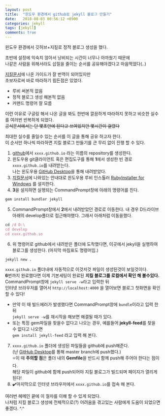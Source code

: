 ```yaml
---
layout: post
title:  "윈도우 환경에서 github로 jekyll 블로그 만들기"
date:   2018-08-03 00:56:12 +0900
categories: jekyll
tags: [jekyll]
comments: true
---
```

윈도우 환경에서 깃허브+지킬로 정적 블로그 생성을 했다. 

초반에 설정에 익숙치 않아서 낭비되는 시간이 너무나 아까웠기 때문에  
나같은 사람을 위해서라도 삽질을 줄이는 순서를 공유해야겠다고 마음먹었다(..)

[지킬문서](https://jekyllrb-ko.github.io/)에 나온 가이드가 잘 번역이 되어있지만  
초보자로써 바로 따라하기 힘든점은 있었다.
- 루비 써본적 없음
- 정적 블로그 생성 해본적 없음
- 커맨드 명령어 잘 모름

이런 이유로 구글링 해서 나온 글을 봐도 한번에 깔끔하게 따라하지 못하고 비슷한 실수를 여러번 반복하게 되었다.   
~~공식문서에서는 단 몇초만에 된다고 쓰여있지만 몇시간이 걸렸다~~  

최대한 실수를 줄일수 있는 순서를 이 글을 통해 공유 하고자 한다.  
이 순서만 하나씩 따라하면 지킬 블로그 만들기를 큰 무리 없이 진행 할 수 있다.  
1. [github](https://github.com/)에서 `xxxx.github.io` 라는 이름의 repository를 생성한다.  
2. 윈도우용 git클라이언트 혹은 편집도구를 통해 **1**에서 생성한 빈 경로 `xxxx.github.io`를 내려받는다.  
나는 윈도우용 [GitHub Desktop](https://desktop.github.com/)을 통해 내려받았다.  
3. [지킬문서](https://jekyllrb-ko.github.io/)에 나와있는 안내대로 윈도우용 루비 인스톨러 [RubyInstaller for Windows](https://rubyinstaller.org/) 를 설치한다.
4. **3**을 설치하면 실행되는 CommandPrompt창에 아래의 명령어를 친다.
```ruby
gem install bundler jekyll
```
5. CommandPrompt창에서 **2**에서 내려받았던 경로로 이동한다. 내 경우 D드라이브 아래의 develop폴더로 접근해야했다. 그래서 아래처럼 이동을했다.
```ruby
cd /d D:\
cd develop
cd xxxx.github.io
```
6. 위 명령어로 github에서 내려받은 폴더에 도착했다면, 이곳에서 jekyll을 실행하여 블로그를 생성한다. (마지막 마침표도 명령어임.)
```ruby
jekyll new .
```
`xxxx.github.io` 폴더내에 자동적으로 이것저것 파일이 생성된것이 보일것이다.  
**6**번까지 완료했다면 이제 기본세팅이 완료된 **지킬 블로그를 로컬에서 확인 해 볼수있다.**  
CommandPrompt창에 `jekyll serve -w`라고 입력한 뒤  
인터넷 브라우저를 열어서 `http://localhost:4000` 을 열어보면 블로그 첫화면을 확인 할 수 있다!  
- 만약 이 때 빌드에러가 발생했다면 CommandPrompt창에 `bundle`이라고 입력 한 뒤  
 `jekyll serve -w`를 재시작을 해보면 해결될 때가 있다.  
- 또는 특정 gem파일을 찾을수 없다고 나오는 경우, 예를들어 **jekyll-feed**를 찾을 수 없다고 나오면  
`gem install jekyll-feed` 라고 입력 해 본다.

7. `xxxx.github.io` 폴더에 생성된 파일들을 github에 push해준다.  
(난 [GitHub Desktop](https://desktop.github.com/)를 통해 master branch에 push했다.)  
⭐️이 때 **주의할 점**은 폴더 내의 **Gemfile**을 반드시 함께 push해 주어야 한다는 점이다.  
해당 파일이 github에 함께 push되어야 지킬 블로그가 빌드되며 페이지가 열리게 된다!
8. ✔️마지막으로 인터넷 브라우저에서 `xxxx.github.io`를 접속 해 본다.
  
여러번 헤메인 끝에 이 절차를 이해 할 수 있게 되었다.  
나처럼 지킬 블로그 생성에 전체적으로(?) 어려움을 겪고있는 사람에게 도움이 되었으면 좋겠다. ^.^
